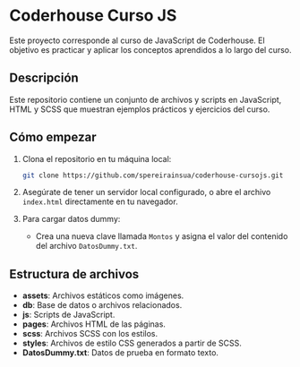 # Coderhouse Curso JS

Este proyecto corresponde al curso de JavaScript de Coderhouse. El objetivo es practicar y aplicar los conceptos aprendidos a lo largo del curso.

## Descripción

Este repositorio contiene un conjunto de archivos y scripts en JavaScript, HTML y SCSS que muestran ejemplos prácticos y ejercicios del curso.

## Cómo empezar

1. Clona el repositorio en tu máquina local:
    ```bash
    git clone https://github.com/spereirainsua/coderhouse-cursojs.git
    ```

2. Asegúrate de tener un servidor local configurado, o abre el archivo `index.html` directamente en tu navegador.

3. Para cargar datos dummy:
   - Crea una nueva clave llamada `Montos` y asigna el valor del contenido del archivo `DatosDummy.txt`.

## Estructura de archivos

- **assets**: Archivos estáticos como imágenes.
- **db**: Base de datos o archivos relacionados.
- **js**: Scripts de JavaScript.
- **pages**: Archivos HTML de las páginas.
- **scss**: Archivos SCSS con los estilos.
- **styles**: Archivos de estilo CSS generados a partir de SCSS.
- **DatosDummy.txt**: Datos de prueba en formato texto.
